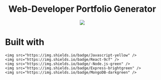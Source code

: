 <h1 align="center">Web-Developer Portfolio Generator</h1>

<p align="center">
 <img src="https://user-images.githubusercontent.com/110999043/210457945-9523ce47-645b-4566-9c33-e88d0ec94794.PNG"/>

<p align="center">



  # Built with

    <img src="https://img.shields.io/badge/Javascript-yellow" />
    <img src="https://img.shields.io/badge/React-9cf" />
    <img src="https://img.shields.io/badge/-Node.js-green" />
    <img src="https://img.shields.io/badge/Express-brightgreen" />
    <img src="https://img.shields.io/badge/MongoDB-darkgreen" />


